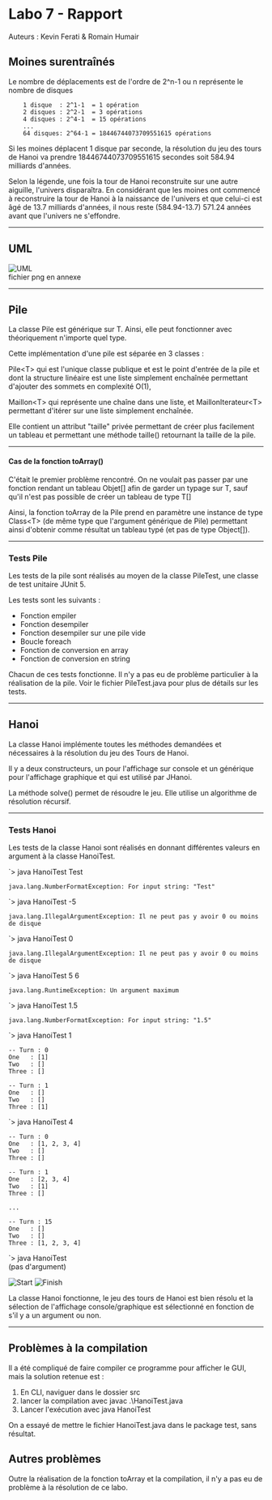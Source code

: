 # Labo 7 - Rapport

Auteurs : Kevin Ferati & Romain Humair

## Moines surentraînés
Le nombre de déplacements est de l'ordre de 2^n-1 ou n représente le nombre de disques
~~~
    1 disque  : 2^1-1  = 1 opération
    2 disques : 2^2-1  = 3 opérations
    4 disques : 2^4-1  = 15 opérations
    ...
    64 disques: 2^64-1 = 18446744073709551615 opérations
~~~
Si les moines déplacent 1 disque par seconde, la résolution du jeu des tours de Hanoi va prendre 18446744073709551615 
secondes soit 584.94 milliards d'années.

Selon la légende, une fois la tour de Hanoi reconstruite sur une autre aiguille, l'univers disparaîtra.
En considérant que les moines ont commencé à reconstruire la tour de Hanoi à la naissance de l'univers et que
celui-ci est âgé de 13.7 milliards d'années, il nous reste (584.94-13.7) 571.24 années avant que l'univers
ne s'effondre.

___
## UML
![UML](images/UML_labo07.png)  
fichier png en annexe

___
## Pile

La classe Pile est générique sur T. Ainsi, elle peut fonctionner avec théoriquement n'importe quel type.

Cette implémentation d'une pile est séparée en 3 classes :

Pile\<T> qui est l'unique classe publique et est le point d'entrée de la pile et dont la structure linéaire est 
une liste simplement enchaînée permettant d'ajouter des sommets en complexité O(1),

Maillon\<T> qui représente une chaîne dans une liste,
et MaillonIterateur\<T> permettant d'itérer sur une liste simplement enchaînée.

Elle contient un attribut "taille" privée permettant de créer plus facilement un tableau et permettant une méthode 
taille() retournant la taille de la pile.
___
####  Cas de la fonction toArray()
C'était le premier problème rencontré. On ne voulait pas passer par une fonction rendant un tableau Objet[] afin de 
garder un typage sur T, sauf qu'il n'est pas possible de créer un tableau de type T[]


Ainsi, la fonction toArray de la Pile prend en paramètre une instance de type Class\<T> (de même type que l'argument 
générique de Pile) permettant ainsi d'obtenir comme résultat un tableau typé (et pas de type Object[]).
___
### Tests Pile


Les tests de la pile sont réalisés au moyen de la classe PileTest, une classe de test unitaire JUnit 5.

Les tests sont les suivants :

- Fonction empiler 
- Fonction desempiler 
- Fonction desempiler sur une pile vide
- Boucle foreach 
- Fonction de conversion en array 
- Fonction de conversion en string 

Chacun de ces tests fonctionne. Il n'y a pas eu de problème particulier à la réalisation de la pile.
Voir le fichier PileTest.java pour plus de détails sur les tests.
___
## Hanoi
La classe Hanoi implémente toutes les méthodes demandées et nécessaires à la résolution du 
jeu des Tours de Hanoi.

Il y a deux constructeurs, un pour l'affichage sur console et 
un générique pour l'affichage graphique et qui est utilisé par JHanoi.

La méthode solve() permet de résoudre le jeu. Elle utilise un algorithme de résolution récursif.





---
### Tests Hanoi

Les tests de la classe Hanoi sont réalisés en donnant différentes valeurs en argument à la classe HanoiTest.

`> java HanoiTest Test
~~~
java.lang.NumberFormatException: For input string: "Test"
~~~

`> java HanoiTest -5
~~~
java.lang.IllegalArgumentException: Il ne peut pas y avoir 0 ou moins de disque
~~~

`> java HanoiTest 0
~~~
java.lang.IllegalArgumentException: Il ne peut pas y avoir 0 ou moins de disque
~~~

`> java HanoiTest 5 6
~~~
java.lang.RuntimeException: Un argument maximum
~~~

`> java HanoiTest 1.5
~~~
java.lang.NumberFormatException: For input string: "1.5"
~~~

`> java HanoiTest 1
~~~
-- Turn : 0
One   : [1]
Two   : []
Three : []

-- Turn : 1
One   : []
Two   : []
Three : [1]
~~~

`> java HanoiTest 4
~~~
-- Turn : 0
One   : [1, 2, 3, 4]
Two   : []
Three : []

-- Turn : 1
One   : [2, 3, 4]
Two   : [1]
Three : []

...

-- Turn : 15
One   : []
Two   : []
Three : [1, 2, 3, 4]
~~~

`> java HanoiTest  
(pas d'argument)

![Start](images/Graphique_start.PNG)
![Finish](images/Graphique_finish.PNG)

La classe Hanoi fonctionne, le jeu des tours de Hanoi est bien résolu et la sélection de l'affichage 
console/graphique est sélectionné en fonction de s'il y a un argument ou non.

___

## Problèmes à la compilation
Il a été compliqué de faire compiler ce programme pour afficher le GUI, mais la solution retenue est :
1. En CLI, naviguer dans le dossier src
2. lancer la compilation avec javac .\HanoiTest.java
3. Lancer l'exécution avec java HanoiTest

On a essayé de mettre le fichier HanoiTest.java dans le package test, sans résultat.


## Autres problèmes
Outre la réalisation de la fonction toArray et la compilation, il n'y a pas eu de problème à la résolution de ce labo.









